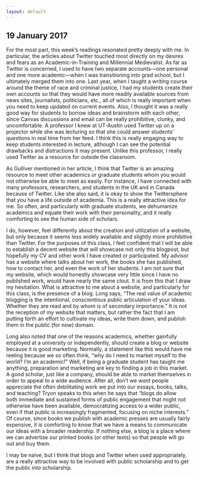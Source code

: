```yaml
---
layout: default
---
```


## 19 January 2017

For the most part, this week’s readings resonated pretty deeply with me. In particular, the articles about Twitter touched most directly on my desires and fears as an Academic-in-Training and Millennial Medievalist. As far as Twitter is concerned, I used to have two separate accounts—one personal and one more academic—when I was transitioning into grad school, but I ultimately merged them into one. Last year, when I taught a writing course around the theme of race and criminal justice, I had my students create their own accounts so that they would have more readily available sources from news sites, journalists, politicians, etc., all of which is really important when you need to keep updated on current events. Also, I thought it was a really good way for students to borrow ideas and brainstorm with each other, since Canvas discussions and email can be really prohibitive, clunky, and uncomfortable. A professor I knew at UT-Austin used Twitter up on a projector while she was lecturing so that she could answer students’ questions in real time from her feed. I think this is really engaging way to keep students interested in lecture, although I can see the potential drawbacks and distractions it may present. Unlike this professor, I really used Twitter as a resource for outside the classroom.

As Gulliver mentioned in her article, I think that Twitter is an amazing resource to meet other academics or graduate students whom you would not otherwise be able to meet as easily. For instance, I have connected with many professors, researchers, and students in the UK and in Canada because of Twitter. Like she also said, it is okay to show the Twittersphere that you have a life outside of academia. This is a really attractive idea for me. So often, and particularly with graduate students, we dehumanize academics and equate their work with their personality, and it really comforting to see the human side of scholars.

I do, however, feel differently about the creation and utilization of a website, but only because it seems less widely available and slightly more prohibitive than Twitter. For the purposes of this class, I feel confident that I will be able to establish a decent website that will showcase not only this blogpost, but hopefully my CV and other work I have created or participated. My advisor has a website where talks about her work, the books she has published, how to contact her, and even the work of her students. I am not sure that my website, which would honestly showcase very little since I have no published work, would have nearly the same clout. It is from this that I draw my hesitation. What is attractive to me about a website, and particularly for this class, is the presence of a blog. Long says, “The real value of academic blogging is the intentional, conscientious public articulation of your ideas. Whether they are read and by whom is of secondary importance.” It is not the reception of my website that matters, but rather the fact that I am putting forth an effort to cultivate my ideas, write them down, and publish them in the public (for now) domain.

Long also noted that one of the reasons academics, whether gainfully employed at a university or independently, should create a blog or website because it is good marketing. Normally, a statement like this would have me reeling because we so often think, “why do I need to market myself to the world? I’m an academic!” Well, if being a graduate student has taught me anything, preparation and marketing are key to finding a job in this market. A good scholar, just like a company, should be able to market themselves in order to appeal to a wide audience. After all, don’t we *want* people appreciate the often debilitating work we put into our essays, books, talks, and teaching? Tryon speaks to this when he says that “blogs do allow both immediate and sustained forms of public engagement that might not otherwise have been available, democratizing access to a wider public, even if that public is increasingly fragmented, focusing on niche interests.” Of course, since books we publish with academic presses are usually fairly expensive, it is comforting to know that we have a means to communicate our ideas with a broader readership. If nothing else, a blog is a place where we can advertise our printed books (or other texts) so that people will go out and buy them.

I may be naive, but I think that blogs and Twitter when used appropriately, are a really attractive way to be involved with public scholarship and to get the public *into* scholarship.
